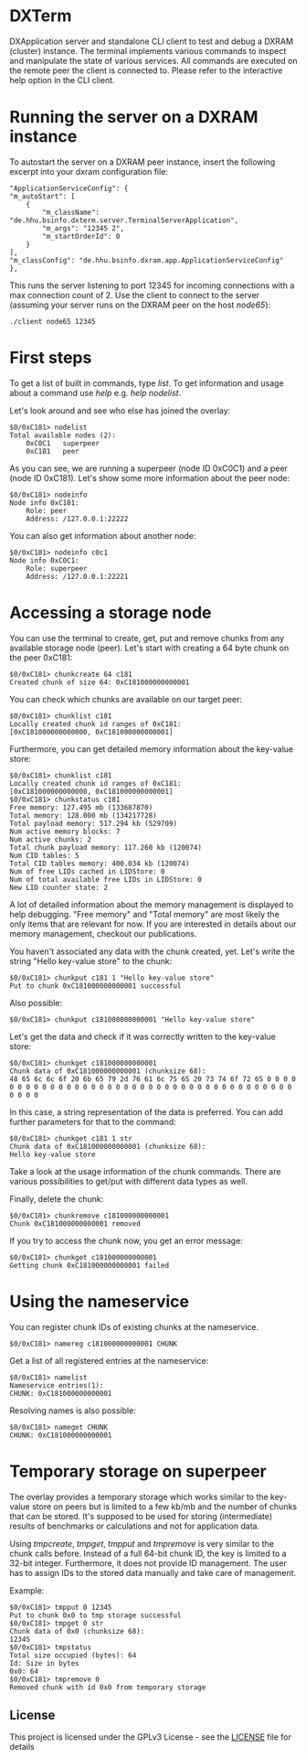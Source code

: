 # DXTerm
DXApplication server and standalone CLI client to test and debug a DXRAM (cluster) instance. The terminal implements
various commands to inspect and manipulate the state of various services. All commands are executed on the remote peer
the client is connected to. Please refer to the interactive help option in the CLI client.

# Running the server on a DXRAM instance
To autostart the server on a DXRAM peer instance, insert the following excerpt into your dxram configuration file:
```
"ApplicationServiceConfig": {
"m_autoStart": [
    {
        "m_className": "de.hhu.bsinfo.dxterm.server.TerminalServerApplication",
        "m_args": "12345 2",
        "m_startOrderId": 0
    }
],
"m_classConfig": "de.hhu.bsinfo.dxram.app.ApplicationServiceConfig"
},
```
This runs the server listening to port 12345 for incoming connections with a max connection count of 2. Use the
client to connect to the server (assuming your server runs on the DXRAM peer on the host *node65*):

```
./client node65 12345
```

# First steps
To get a list of built in commands, type *list*. To get information and usage about a command use *help <cmd>*
e.g. *help nodelist*.

Let's look around and see who else has joined the overlay:
```
$0/0xC181> nodelist
Total available nodes (2):
	0xC0C1   superpeer
	0xC181   peer
```

As you can see, we are running a superpeer (node ID 0xC0C1) and a peer (node ID 0xC181).
Let's show some more information about the peer node:
```
$0/0xC181> nodeinfo
Node info 0xC181:
	Role: peer
	Address: /127.0.0.1:22222
```

You can also get information about another node:
```
$0/0xC181> nodeinfo c0c1
Node info 0xC0C1:
	Role: superpeer
	Address: /127.0.0.1:22221
```

# Accessing a storage node
You can use the terminal to create, get, put and remove chunks from any available storage node (peer). Let's start
with creating a 64 byte chunk on the peer 0xC181:
```
$0/0xC181> chunkcreate 64 c181
Created chunk of size 64: 0xC181000000000001
```

You can check which chunks are available on our target peer:
```
$0/0xC181> chunklist c181
Locally created chunk id ranges of 0xC181:
[0xC181000000000000, 0xC181000000000001]
```

Furthermore, you can get detailed memory information about the key-value store:
```
$0/0xC181> chunklist c181
Locally created chunk id ranges of 0xC181:
[0xC181000000000000, 0xC181000000000001]
$0/0xC181> chunkstatus c181
Free memory: 127.495 mb (133687870)
Total memory: 128.000 mb (134217728)
Total payload memory: 517.294 kb (529709)
Num active memory blocks: 7
Num active chunks: 2
Total chunk payload memory: 117.260 kb (120074)
Num CID tables: 5
Total CID tables memory: 400.034 kb (120074)
Num of free LIDs cached in LIDStore: 0
Num of total available free LIDs in LIDStore: 0
New LID counter state: 2
```

A lot of detailed information about the memory management is displayed to help debugging. "Free memory" and "Total
memory" are most likely the only items that are relevant for now. If you are interested in details about our memory
management, checkout our publications.

You haven't associated any data with the chunk created, yet. Let's write the string "Hello key-value store" to the
chunk:
```
$0/0xC181> chunkput c181 1 "Hello key-value store"
Put to chunk 0xC181000000000001 successful
```

Also possible:
```
$0/0xC181> chunkput c181000000000001 "Hello key-value store"
```

Let's get the data and check if it was correctly written to the key-value store:
```
$0/0xC181> chunkget c181000000000001
Chunk data of 0xC181000000000001 (chunksize 68):
48 65 6c 6c 6f 20 6b 65 79 2d 76 61 6c 75 65 20 73 74 6f 72 65 0 0 0 0 0 0 0 0 0 0 0 0 0 0 0 0 0 0 0 0 0 0 0 0 0 0 0 0 0 0 0 0 0 0 0 0 0 0 0 0 0 0 0
```

In this case, a string representation of the data is preferred. You can add further parameters for that to the command:
```
$0/0xC181> chunkget c181 1 str
Chunk data of 0xC181000000000001 (chunksize 68):
Hello key-value store
```

Take a look at the usage information of the chunk commands. There are various possibilities to get/put with different
data types as well.

Finally, delete the chunk:
```
$0/0xC181> chunkremove c181000000000001
Chunk 0xC181000000000001 removed
```

If you try to access the chunk now, you get an error message:
```
$0/0xC181> chunkget c181000000000001
Getting chunk 0xC181000000000001 failed
```

# Using the nameservice
You can register chunk IDs of existing chunks at the nameservice.
```
$0/0xC181> namereg c181000000000001 CHUNK
```

Get a list of all registered entries at the nameservice:
```
$0/0xC181> namelist
Nameservice entries(1):
CHUNK: 0xC181000000000001
```

Resolving names is also possible:
```
$0/0xC181> nameget CHUNK
CHUNK: 0xC181000000000001
```

# Temporary storage on superpeer
The overlay provides a temporary storage which works similar to the key-value store on peers but is limited to a
few kb/mb and the number of chunks that can be stored. It's supposed to be used for storing (intermediate) results
of benchmarks or calculations and not for application data.

Using *tmpcreate*, *tmpget*, *tmpput* and *tmpremove* is very similar to the chunk calls before. Instead of a full
64-bit chunk ID, the key is limited to a 32-bit integer. Furthermore, it does not provide ID management. The user
has to assign IDs to the stored data manually and take care of management.

Example:
```
$0/0xC181> tmpput 0 12345
Put to chunk 0x0 to tmp storage successful
$0/0xC181> tmpget 0 str
Chunk data of 0x0 (chunksize 68):
12345
$0/0xC181> tmpstatus
Total size occupied (bytes): 64
Id: Size in bytes
0x0: 64
$0/0xC181> tmpremove 0
Removed chunk with id 0x0 from temporary storage
```

## License
This project is licensed under the GPLv3 License - see the [LICENSE](LICENSE) file for details
